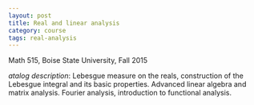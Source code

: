 ```yaml
---
layout: post
title: Real and linear analysis
category: course
tags: real-analysis
---
```


Math 515, Boise State University, Fall 2015<!--more-->

*atalog description*: Lebesgue measure on the reals, construction of the Lebesgue integral and its basic properties. Advanced linear algebra and matrix analysis. Fourier analysis, introduction to functional analysis.
